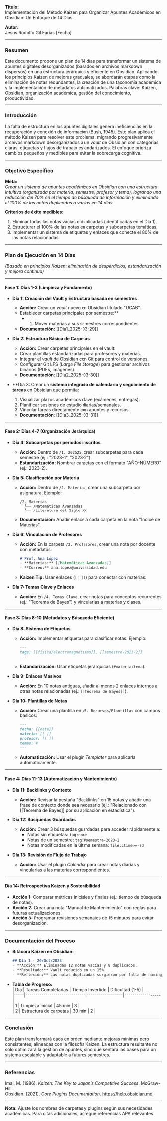 **Título:**  
Implementación del Método Kaizen para Organizar Apuntes Académicos en Obsidian: Un Enfoque de 14 Días  

**Autor:**  
Jesus Rodolfo Gil Farias
[Fecha]  

---

### **Resumen**  
Este documento propone un plan de 14 días para transformar un sistema de apuntes digitales desorganizados (basados en archivos markdown dispersos) en una estructura jerárquica y eficiente en Obsidian. Aplicando los principios Kaizen de mejoras graduales, se abordarán etapas como la eliminación de notas redundantes, la creación de una taxonomía académica y la implementación de metadatos automatizados. Palabras clave: Kaizen, Obsidian, organización académica, gestión del conocimiento, productividad.  

---

### **Introducción**  
La falta de estructura en los apuntes digitales genera ineficiencias en la recuperación y conexión de información (Bush, 1945). Este plan aplica el método Kaizen para resolver este problema, migrando progresivamente archivos markdown desorganizados a un *vault* de Obsidian con categorías claras, etiquetas y flujos de trabajo estandarizados. El enfoque prioriza cambios pequeños y medibles para evitar la sobrecarga cognitiva.  

---

### **Objetivo Específico**  
**Meta:**  
*Crear un sistema de apuntes académicos en Obsidian con una estructura intuitiva (organizada por materia, semestre, profesor y tema), logrando una reducción del 70% en el tiempo de búsqueda de información y eliminando el 100% de las notas duplicadas o vacías en 14 días.*  

**Criterios de éxito medibles:**  
1. Eliminar todas las notas vacías o duplicadas (identificadas en el Día 1).  
2. Estructurar el 100% de las notas en carpetas y subcarpetas temáticas.  
3. Implementar un sistema de etiquetas y enlaces que conecte el 80% de las notas relacionadas.  

---

### **Plan de Ejecución en 14 Días**  
*(Basado en principios Kaizen: eliminación de desperdicios, estandarización y mejora continua)*  

---

#### **Fase 1: Días 1-3 (Limpieza y Fundamento)**  
- **Día 1: Creación del Vault y Estructura basada en semestres**  
  - **Acción:** Crear un *vault* nuevo en Obsidian titulado "UCAB".  
  - Establecer carpetas principales por semestre:**  
    - 1. Mover materias a sus semestres correspondientes 
  - **Documentación:**  [[Dia1_2025-03-29]]

- **Día 2: Estructura Básica de Carpetas**  
  - **Acción:** Crear carpetas principales en el vault:  
  - Crear plantillas estandarizadas para profesores y materias.
  - Integrar el _vault_ de Obsidian con Git para control de versiones.
  - Configurar Git LFS (_Large File Storage_) para gestionar archivos binarios (PDFs, imágenes).
  - **Documentación**: [[Dia2_2025-03-30]]



- **Día 3: Crear un **sistema integrado de calendario y seguimiento de tareas** en Obsidian que permita:

	1. Visualizar plazos académicos clave (exámenes, entregas).
	2. Planificar sesiones de estudio diarias/semanales.
	3. Vincular tareas directamente con apuntes y recursos.
	- **Documentación**: [[Dia3_2025-03-31]]

---

#### **Fase 2: Días 4-7 (Organización Jerárquica)**  
- **Día 4: Subcarpetas por periodos inscritos**  
  - **Acción:** Dentro de `/1. 202525`, crear subcarpetas para cada semestre (ej.: "2023-1", "2023-2").  
  - **Estandarización:** Nombrar carpetas con el formato "AÑO-NÚMERO" (ej.: 2023-2).  

- **Día 5: Clasificación por Materia**  
  - **Acción:** Dentro de `/2. Materias`, crear una subcarpeta por asignatura. Ejemplo:  
    ```  
    /2. Materias  
      └── /Matemáticas Avanzadas  
      └── /Literatura del Siglo XX  
    ```  
  - **Documentación:** Añadir enlace a cada carpeta en la nota "Índice de Materias".  

- **Día 6: Vinculación de Profesores**  
  - **Acción:** En la carpeta `/3. Profesores`, crear una nota por docente con metadatos:  
    ```markdown  
    # Prof. Ana López  
    - **Materias:** [[Matemáticas Avanzadas]]  
    - **Correo:** ana.lopez@universidad.edu  
    ```  
  - **Kaizen Tip:** Usar enlaces (`[[ ]]`) para conectar con materias.  

- **Día 7: Temas Clave y Enlaces**  
  - **Acción:** En `/4. Temas Clave`, crear notas para conceptos recurrentes (ej.: "Teorema de Bayes") y vincularlas a materias y clases.  

---

#### **Fase 3: Días 8-10 (Metadatos y Búsqueda Eficiente)**  
- **Día 8: Sistema de Etiquetas**  
  - **Acción:** Implementar etiquetas para clasificar notas. Ejemplo:  
    ```markdown  
    ---  
    tags: [[física/electromagnetismo]], [[semestre-2023-2]]  
    ---  
    ```  
  - **Estandarización:** Usar etiquetas jerárquicas (`#materia/tema`).  

- **Día 9: Enlaces Masivos**  
  - **Acción:** En 10 notas antiguas, añadir al menos 2 enlaces internos a otras notas relacionadas (ej.: `[[Teorema de Bayes]]`).  

- **Día 10: Plantillas de Notas**  
  - **Acción:** Crear una plantilla en `/5. Recursos/Plantillas` con campos básicos:  
    ```markdown  
    ---  
    fecha: {{date}}  
    materia: [[ ]]  
    profesor: [[ ]]  
    temas: #  
    ---  
    ```  
  - **Automatización:** Usar el plugin *Templater* para aplicarla automáticamente.  

---

#### **Fase 4: Días 11-13 (Automatización y Mantenimiento)**  
- **Día 11: Backlinks y Contexto**  
  - **Acción:** Revisar la pestaña "Backlinks" en 15 notas y añadir una frase de contexto donde sea necesario (ej.: "Relacionado con [[Teorema de Bayes]] por su aplicación en estadística").  

- **Día 12: Búsquedas Guardadas**  
  - **Acción:** Crear 3 búsquedas guardadas para acceder rápidamente a:  
    - Notas sin etiquetas: `tag:none`  
    - Notas de un semestre: `tag:#semestre-2023-2`  
    - Notas modificadas en la última semana: `file:ctime>=-7d`  

- **Día 13: Revisión de Flujo de Trabajo**  
  - **Acción:** Usar el plugin *Calendar* para crear notas diarias y vincularlas a las materias correspondientes.  

---

#### **Día 14: Retrospectiva Kaizen y Sostenibilidad**  
- **Acción 1:** Comparar métricas iniciales y finales (ej.: tiempo de búsqueda de notas).  
- **Acción 2:** Crear una nota "Manual de Mantenimiento" con reglas para futuras actualizaciones.  
- **Acción 3:** Programar revisiones semanales de 15 minutos para evitar desorganización.  

---

### **Documentación del Proceso**  
- **Bitácora Kaizen en Obsidian:**  
  ```markdown  
  ## Día 1 - 20/Oct/2023  
  - **Acción:** Eliminadas 12 notas vacías y 8 duplicados.  
  - **Resultado:** Vault reducido en un 15%.  
  - **Reflexión:** Las notas duplicadas surgieron por falta de naming conventions.  
  ```  

- **Tabla de Progreso:**  
  | Día | Tareas Completadas           | Tiempo Invertido | Dificultad (1-5) |  
  |-----|------------------------------|------------------|------------------|  
  | 1   | Limpieza inicial             | 45 min           | 3                |  
  | 2   | Estructura de carpetas       | 30 min           | 2                |  

---

### **Conclusión**  
Este plan transformará caos en orden mediante mejoras mínimas pero consistentes, alineadas con la filosofía Kaizen. La estructura resultante no solo optimizará la gestión de apuntes, sino que sentará las bases para un sistema escalable y adaptable a futuros semestres.  

---

### **Referencias**  
Imai, M. (1986). *Kaizen: The Key to Japan’s Competitive Success*. McGraw-Hill.  
Obsidian. (2021). *Core Plugins Documentation*. https://help.obsidian.md  

--- 

**Nota:** Ajuste los nombres de carpetas y plugins según sus necesidades académicas. Para citas adicionales, agregue referencias APA relevantes.